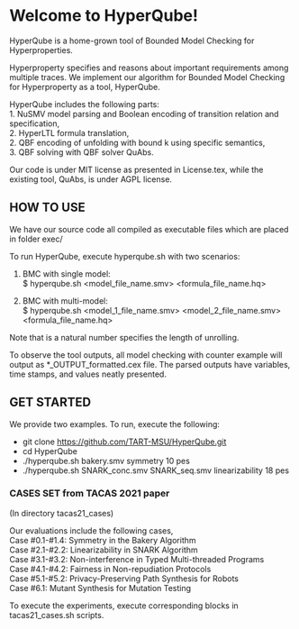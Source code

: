 # Welcome to HyperQube!

HyperQube is a home-grown tool of Bounded Model Checking for Hyperproperties. 


Hyperproperty specifies and reasons about important requirements among multiple traces. 
We implement our algorithm for Bounded Model Checking for Hyperproperty as a tool, HyperQube.

HyperQube includes the following parts: <br/>
	1. NuSMV model parsing and Boolean encoding of transition relation and specification,<br/>
	2. HyperLTL formula translation, <br/>
	2. QBF encoding of unfolding with bound k using specific semantics, <br/>
	3. QBF solving with QBF solver QuAbs.  
	
Our code is under MIT license as presented in License.tex, 
while the existing tool, QuAbs, is under AGPL license.  
 


## HOW TO USE 
We have our source code all compiled as executable files which are placed in folder exec/

To run HyperQube, execute hyperqube.sh with two scenarios:

   1. BMC with single model:<br/>
	$ hyperqube.sh <model_file_name.smv> <formula_file_name.hq> <k> <br/>

   2. BMC with multi-model:<br/>
	$ hyperqube.sh <model_1_file_name.smv> <model_2_file_name.smv> <formula_file_name.hq> <k> <br/>

Note that <k> is a natural number specifies the length of unrolling.


To observe the tool outputs, all model checking with counter example will output as *_OUTPUT_formatted.cex file. The parsed outputs have variables, time stamps, and values neatly presented.

	
## GET STARTED
We provide two examples. To run, execute the following: 
- git clone https://github.com/TART-MSU/HyperQube.git
- cd HyperQube 
- ./hyperqube.sh bakery.smv symmetry 10 pes
- ./hyperqube.sh SNARK_conc.smv  SNARK_seq.smv linearizability 18 pes 


### CASES SET from TACAS 2021 paper ###
(In directory tacas21_cases)

Our evaluations include the following cases,<br/>
	Case #0.1-#1.4:	Symmetry in the Bakery Algorithm<br/>
	Case #2.1-#2.2:	Linearizability in SNARK Algorithm<br/>
	Case #3.1-#3.2:	Non-interference in Typed Multi-threaded Programs<br/>
	Case #4.1-#4.2:	Fairness in Non-repudiation Protocols<br/>
	Case #5.1-#5.2:	Privacy-Preserving Path Synthesis for Robots<br/>
	Case #6.1:	Mutant Synthesis for Mutation Testing<br/>

To execute the experiments, execute corresponding blocks in tacas21_cases.sh scripts.


